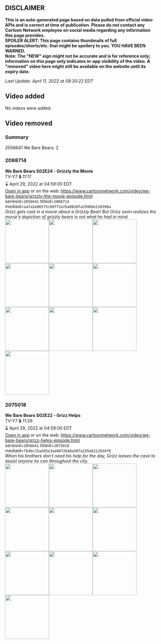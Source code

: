 ## DISCLAIMER
**This is an auto-generated page based on data pulled from official video APIs and is correct at time of publication. Please do not contact any Cartoon Network employee on social media regarding any information this page provides.**  
**SPOILER ALERT: This page contains thumbnails of full episodes/shorts/etc. that might be spoilery to you. YOU HAVE BEEN WARNED.**  
**Note: The "NEW" sign might not be accurate and is for reference only; information on this page only indicates in-app visibility of the video. A "removed" video here might still be available on the website until its expiry date.**  

_Last Update: April 11, 2022 at 08:30:22 EDT_
## Video added
No videos were added.  
## Video removed
### Summary
2056641 We Bare Bears: 2  
### 2088714
**We Bare Bears S02E24 - Grizzly the Movie**  
TV-Y7 🔒 11:17  
⌛ April 29, 2022 at 04:59:00 EDT  
[Open in app](https://cnvideo.sercomkc.org/redirector.html?type=cnapp&seriesid=2056641&titleid=2088714&mediaid=aafa2e66575c60ff2afba0820fa35966e13d398a) or on the web: https://www.cartoonnetwork.com/video/we-bare-bears/grizzly-the-movie-episode.html  
seriesid=`2056641` titleid=`2088714` mediaid=`aafa2e66575c60ff2afba0820fa35966e13d398a`  
_Grizz gets cast in a movie about a Grizzly Bear! But Grizz soon realizes the movie's depiction of grizzly bears is not what he had in mind._  
<a href="https://s3.amazonaws.com/cartoonorchestrator/2088714_001_1280x720.jpg"><img src="https://s3.amazonaws.com/cartoonorchestrator/2088714_001_640x360.jpg" height="144px" /></a><a href="https://s3.amazonaws.com/cartoonorchestrator/2088714_002_1280x720.jpg"><img src="https://s3.amazonaws.com/cartoonorchestrator/2088714_002_640x360.jpg" height="144px" /></a><a href="https://s3.amazonaws.com/cartoonorchestrator/2088714_003_1280x720.jpg"><img src="https://s3.amazonaws.com/cartoonorchestrator/2088714_003_640x360.jpg" height="144px" /></a><a href="https://s3.amazonaws.com/cartoonorchestrator/2088714_004_1280x720.jpg"><img src="https://s3.amazonaws.com/cartoonorchestrator/2088714_004_640x360.jpg" height="144px" /></a><a href="https://s3.amazonaws.com/cartoonorchestrator/2088714_005_1280x720.jpg"><img src="https://s3.amazonaws.com/cartoonorchestrator/2088714_005_640x360.jpg" height="144px" /></a><a href="https://s3.amazonaws.com/cartoonorchestrator/2088714_006_1280x720.jpg"><img src="https://s3.amazonaws.com/cartoonorchestrator/2088714_006_640x360.jpg" height="144px" /></a><a href="https://s3.amazonaws.com/cartoonorchestrator/2088714_007_1280x720.jpg"><img src="https://s3.amazonaws.com/cartoonorchestrator/2088714_007_640x360.jpg" height="144px" /></a><a href="https://s3.amazonaws.com/cartoonorchestrator/2088714_008_1280x720.jpg"><img src="https://s3.amazonaws.com/cartoonorchestrator/2088714_008_640x360.jpg" height="144px" /></a><a href="https://s3.amazonaws.com/cartoonorchestrator/2088714_009_1280x720.jpg"><img src="https://s3.amazonaws.com/cartoonorchestrator/2088714_009_640x360.jpg" height="144px" /></a><a href="https://s3.amazonaws.com/cartoonorchestrator/2088714_010_1280x720.jpg"><img src="https://s3.amazonaws.com/cartoonorchestrator/2088714_010_640x360.jpg" height="144px" /></a>
### 2075018
**We Bare Bears S02E22 - Grizz Helps**  
TV-Y7 🔒 11:26  
⌛ April 29, 2022 at 04:59:00 EDT  
[Open in app](https://cnvideo.sercomkc.org/redirector.html?type=cnapp&seriesid=2056641&titleid=2075018&mediaid=fb4bc15add3e3ad48f2648a507a255e62126d4f8) or on the web: https://www.cartoonnetwork.com/video/we-bare-bears/grizz-helps-episode.html  
seriesid=`2056641` titleid=`2075018` mediaid=`fb4bc15add3e3ad48f2648a507a255e62126d4f8`  
_When his brothers don't need his help for the day, Grizz leaves the cave to assist anyone he can throughout the city._  
<a href="https://s3.amazonaws.com/cartoonorchestrator/2075018_001_1280x720.jpg"><img src="https://s3.amazonaws.com/cartoonorchestrator/2075018_001_640x360.jpg" height="144px" /></a><a href="https://s3.amazonaws.com/cartoonorchestrator/2075018_002_1280x720.jpg"><img src="https://s3.amazonaws.com/cartoonorchestrator/2075018_002_640x360.jpg" height="144px" /></a><a href="https://s3.amazonaws.com/cartoonorchestrator/2075018_003_1280x720.jpg"><img src="https://s3.amazonaws.com/cartoonorchestrator/2075018_003_640x360.jpg" height="144px" /></a><a href="https://s3.amazonaws.com/cartoonorchestrator/2075018_004_1280x720.jpg"><img src="https://s3.amazonaws.com/cartoonorchestrator/2075018_004_640x360.jpg" height="144px" /></a><a href="https://s3.amazonaws.com/cartoonorchestrator/2075018_005_1280x720.jpg"><img src="https://s3.amazonaws.com/cartoonorchestrator/2075018_005_640x360.jpg" height="144px" /></a><a href="https://s3.amazonaws.com/cartoonorchestrator/2075018_006_1280x720.jpg"><img src="https://s3.amazonaws.com/cartoonorchestrator/2075018_006_640x360.jpg" height="144px" /></a><a href="https://s3.amazonaws.com/cartoonorchestrator/2075018_007_1280x720.jpg"><img src="https://s3.amazonaws.com/cartoonorchestrator/2075018_007_640x360.jpg" height="144px" /></a><a href="https://s3.amazonaws.com/cartoonorchestrator/2075018_008_1280x720.jpg"><img src="https://s3.amazonaws.com/cartoonorchestrator/2075018_008_640x360.jpg" height="144px" /></a><a href="https://s3.amazonaws.com/cartoonorchestrator/2075018_009_1280x720.jpg"><img src="https://s3.amazonaws.com/cartoonorchestrator/2075018_009_640x360.jpg" height="144px" /></a><a href="https://s3.amazonaws.com/cartoonorchestrator/2075018_010_1280x720.jpg"><img src="https://s3.amazonaws.com/cartoonorchestrator/2075018_010_640x360.jpg" height="144px" /></a>
